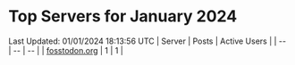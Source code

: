 # Top Servers for January 2024
Last Updated: 01/01/2024 18:13:56 UTC
| Server | Posts | Active Users |
| -- | -- | -- |
| [fosstodon.org](https://fosstodon.org/tags/PowerShell) | 1 | 1 |
